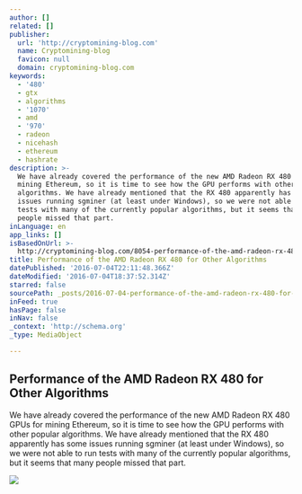 ```yaml
---
author: []
related: []
publisher:
  url: 'http://cryptomining-blog.com'
  name: Cryptomining-blog
  favicon: null
  domain: cryptomining-blog.com
keywords:
  - '480'
  - gtx
  - algorithms
  - '1070'
  - amd
  - '970'
  - radeon
  - nicehash
  - ethereum
  - hashrate
description: >-
  We have already covered the performance of the new AMD Radeon RX 480 GPUs for
  mining Ethereum, so it is time to see how the GPU performs with other popular
  algorithms. We have already mentioned that the RX 480 apparently has some
  issues running sgminer (at least under Windows), so we were not able to run
  tests with many of the currently popular algorithms, but it seems that many
  people missed that part.
inLanguage: en
app_links: []
isBasedOnUrl: >-
  http://cryptomining-blog.com/8054-performance-of-the-amd-radeon-rx-480-for-other-algorithms/
title: Performance of the AMD Radeon RX 480 for Other Algorithms
datePublished: '2016-07-04T22:11:48.366Z'
dateModified: '2016-07-04T18:37:52.314Z'
starred: false
sourcePath: _posts/2016-07-04-performance-of-the-amd-radeon-rx-480-for-other-algorithms.md
inFeed: true
hasPage: false
inNav: false
_context: 'http://schema.org'
_type: MediaObject

---
```

<article style=""><h1>Performance of the AMD Radeon RX 480 for Other Algorithms</h1><p>We have already covered the performance of the new AMD Radeon RX 480 GPUs for mining Ethereum, so it is time to see how the GPU performs with other popular algorithms. We have already mentioned that the RX 480 apparently has some issues running sgminer (at least under Windows), so we were not able to run tests with many of the currently popular algorithms, but it seems that many people missed that part.</p><img src="http://cryptomining-blog.com/wp-content/uploads/2016/07/amd-radeon-rx-480-nicehash.jpg" /></article>